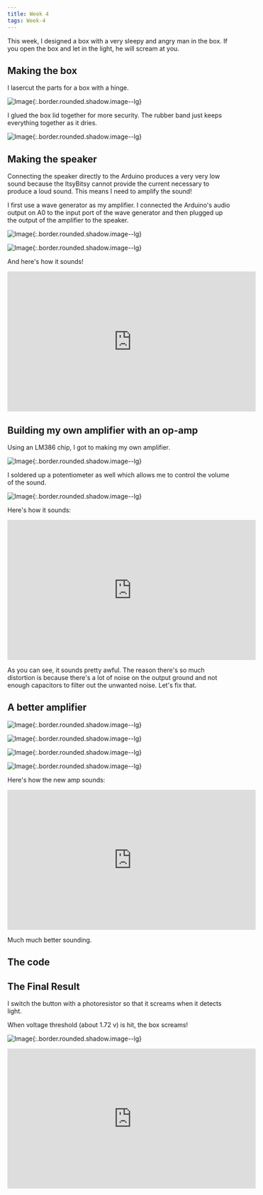 ```yaml
---
title: Week 4
tags: Week-4
---
```


This week, I designed a box with a very sleepy and angry man in the box. If you open the box and let in the light, he will scream at you.

## Making the box

I lasercut the parts for a box with a hinge.

![Image](https://i.imgur.com/l39chIo.jpg){:.border.rounded.shadow.image--lg}

I glued the box lid together for more security. The rubber band just keeps everything together as it dries.

![Image](https://i.imgur.com/k5cWznc.jpg){:.border.rounded.shadow.image--lg}

## Making the speaker

Connecting the speaker directly to the Arduino produces a very very low sound because the ItsyBitsy cannot provide the current necessary to produce a loud sound. This means I need to amplify the sound!

I first use a wave generator as my amplifier. I connected the Arduino's audio output on A0 to the input port of the wave generator and then plugged up the output of the amplifier to the speaker.

![Image](https://i.imgur.com/UFYKz0T.jpg){:.border.rounded.shadow.image--lg}

![Image](https://i.imgur.com/nOLhxCq.jpg){:.border.rounded.shadow.image--lg}

And here's how it sounds!

<iframe width="560" height="315" src="https://www.youtube.com/embed/F7P_z-b1FQk" frameborder="0" allow="accelerometer; autoplay; encrypted-media; gyroscope; picture-in-picture" allowfullscreen></iframe>


## Building my own amplifier with an op-amp

Using an LM386 chip, I got to making my own amplifier. 

![Image](https://i.imgur.com/npHYbpH.jpg){:.border.rounded.shadow.image--lg}

I soldered up a potentiometer as well which allows me to control the volume of the sound.

![Image](https://i.imgur.com/mWYavhR.jpg){:.border.rounded.shadow.image--lg}


Here's how it sounds:

<iframe width="560" height="315" src="https://www.youtube.com/embed/lYXsMGDTdrQ" frameborder="0" allow="accelerometer; autoplay; encrypted-media; gyroscope; picture-in-picture" allowfullscreen></iframe>

As you can see, it sounds pretty awful. The reason there's so much distortion is because there's a lot of noise on the output ground and not enough capacitors to filter out the unwanted noise. Let's fix that.

## A better amplifier


![Image](https://i.imgur.com/xOMInYD.jpg){:.border.rounded.shadow.image--lg}

![Image](https://i.imgur.com/SA0aXzq.jpg){:.border.rounded.shadow.image--lg}

![Image](https://i.imgur.com/uoINNro.jpg){:.border.rounded.shadow.image--lg}

![Image](https://i.imgur.com/5yYjvQY.gif){:.border.rounded.shadow.image--lg}

Here's how the new amp sounds:

<iframe width="560" height="315" src="https://www.youtube.com/embed/K_zrjz09aeQ" frameborder="0" allow="accelerometer; autoplay; encrypted-media; gyroscope; picture-in-picture" allowfullscreen></iframe>


Much much better sounding.

## The code

## The Final Result

I switch the button with a photoresistor so that it screams when it detects light.

When voltage threshold (about 1.72 v) is hit, the box screams!

![Image](https://i.imgur.com/cyNxIPy.gif){:.border.rounded.shadow.image--lg}

<iframe width="560" height="315" src="https://www.youtube.com/embed/oDLmDJeuBqY" frameborder="0" allow="accelerometer; autoplay; encrypted-media; gyroscope; picture-in-picture" allowfullscreen></iframe>





<!--more-->
